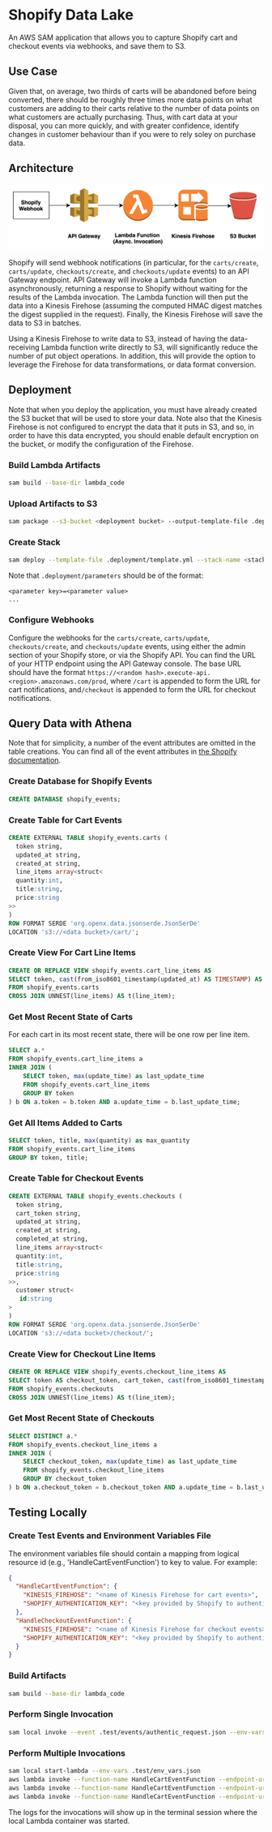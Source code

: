 # Shopify Data Lake

An AWS SAM application that allows you to capture Shopify cart and checkout events via webhooks, and save them to S3.

## Use Case

Given that, on average, two thirds of carts will be abandoned before being converted, there should be roughly three
times more data points on what customers are adding to their carts relative to the number of data points on what
customers are actually purchasing.  Thus, with cart data at your disposal, you can more quickly, and with greater
confidence, identify changes in customer behaviour than if you were to rely soley on purchase data.

## Architecture

![Diagram](architecture.png)

Shopify will send webhook notifications (in particular, for the `carts/create`, `carts/update`, `checkouts/create`, 
and `checkouts/update` events) to an API Gateway endpoint.  API Gateway will invoke a Lambda function 
asynchronously, returning a response to Shopify without waiting for the results of the Lambda invocation.  The Lambda 
function will then put the data into a Kinesis Firehose (assuming the computed HMAC digest
matches the digest supplied in the request).  Finally, the Kinesis Firehose will save the data to S3 in batches.

Using a Kinesis Firehose to write data to S3, instead of having the data-receiving Lambda function write directly to S3, 
will significantly reduce the number of put object operations.  In addition, this will provide the option to leverage 
the Firehose for data transformations, or data format conversion.

## Deployment

Note that when you deploy the application, you must have already created the S3 bucket that will be used to store your 
data.  Note also that the Kinesis Firehose is not configured to encrypt the data that it puts in S3, and so, in 
order to have this data encrypted, you should enable default encryption on the bucket, or modify the configuration of the Firehose.

### Build Lambda Artifacts

```bash
sam build --base-dir lambda_code
```

### Upload Artifacts to S3

```bash
sam package --s3-bucket <deployment bucket> --output-template-file .deployment/template.yml --s3-prefix shopify_data_lake
```

### Create Stack

```bash
sam deploy --template-file .deployment/template.yml --stack-name <stack name> --capabilities CAPABILITY_NAMED_IAM --parameter-overrides $(cat .deployment/parameters)
```

Note that `.deployment/parameters` should be of the format:

```
<parameter key>=<parameter value>
...
```

### Configure Webhooks

Configure the webhooks for the `carts/create`, `carts/update`, `checkouts/create`, and `checkouts/update` events, using
either the admin section of your Shopify store, or via the Shopify API.  You can find the URL of your HTTP endpoint
using the API Gateway console.  The base URL should have the format 
`https://<random hash>.execute-api.<region>.amazonaws.com/prod`, where `/cart` is appended to form the URL for 
cart notifications, and`/checkout` is appended to form the URL for checkout notifications.

## Query Data with Athena

Note that for simplicity, a number of the event attributes are omitted in the table creations.  You can 
find all of the event attributes in [the Shopify documentation](https://help.shopify.com/en/api/reference/events/webhook). 

### Create Database for Shopify Events

```SQL
CREATE DATABASE shopify_events;
```

### Create Table for Cart Events

```SQL
CREATE EXTERNAL TABLE shopify_events.carts (
  token string,
  updated_at string,
  created_at string,
  line_items array<struct< 
  quantity:int,
  title:string,
  price:string
>> 
) 
ROW FORMAT SERDE 'org.openx.data.jsonserde.JsonSerDe'
LOCATION 's3://<data bucket>/cart/';
```

### Create View For Cart Line Items

```SQL
CREATE OR REPLACE VIEW shopify_events.cart_line_items AS
SELECT token, cast(from_iso8601_timestamp(updated_at) AS TIMESTAMP) AS update_time, cast(from_iso8601_timestamp(created_at) AS TIMESTAMP) AS creation_time, line_item.quantity AS quantity, line_item.title AS title, cast(line_item.price AS DECIMAL) AS price
FROM shopify_events.carts
CROSS JOIN UNNEST(line_items) AS t(line_item);
```

### Get Most Recent State of Carts

For each cart in its most recent state, there will be one row per line item.

```SQL
SELECT a.*
FROM shopify_events.cart_line_items a
INNER JOIN (
    SELECT token, max(update_time) as last_update_time
    FROM shopify_events.cart_line_items
    GROUP BY token
) b ON a.token = b.token AND a.update_time = b.last_update_time;
```

### Get All Items Added to Carts

```SQL
SELECT token, title, max(quantity) as max_quantity
FROM shopify_events.cart_line_items
GROUP BY token, title;
```

### Create Table for Checkout Events

```SQL
CREATE EXTERNAL TABLE shopify_events.checkouts (
  token string,
  cart_token string,
  updated_at string,
  created_at string,
  completed_at string,
  line_items array<struct< 
  quantity:int,
  title:string,
  price:string
>>,
  customer struct<
   id:string
>
) 
ROW FORMAT SERDE 'org.openx.data.jsonserde.JsonSerDe'
LOCATION 's3://<data bucket>/checkout/';
```

### Create View for Checkout Line Items

```SQL
CREATE OR REPLACE VIEW shopify_events.checkout_line_items AS
SELECT token AS checkout_token, cart_token, cast(from_iso8601_timestamp(updated_at) AS TIMESTAMP) AS update_time, cast(from_iso8601_timestamp(created_at) AS TIMESTAMP) AS creation_time, cast(from_iso8601_timestamp(completed_at) AS TIMESTAMP) AS completion_time, line_item.quantity AS quantity, line_item.title AS title, cast(line_item.price AS DECIMAL) AS price, customer.id AS customer_id
FROM shopify_events.checkouts
CROSS JOIN UNNEST(line_items) AS t(line_item);
```

### Get Most Recent State of Checkouts

```SQL
SELECT DISTINCT a.*
FROM shopify_events.checkout_line_items a
INNER JOIN (
    SELECT checkout_token, max(update_time) as last_update_time
    FROM shopify_events.checkout_line_items
    GROUP BY checkout_token
) b ON a.checkout_token = b.checkout_token AND a.update_time = b.last_update_time;
```

## Testing Locally

### Create Test Events and Environment Variables File

The environment variables file should contain a mapping from logical resource id (e.g., 'HandleCartEventFunction')
to key to value.  For example:

```json
{
  "HandleCartEventFunction": {
    "KINESIS_FIREHOSE": "<name of Kinesis Firehose for cart events>",
    "SHOPIFY_AUTHENTICATION_KEY": "<key provided by Shopify to authenticate requests>"
  },
  "HandleCheckoutEventFunction": {
    "KINESIS_FIREHOSE": "<name of Kinesis Firehose for checkout events>",
    "SHOPIFY_AUTHENTICATION_KEY": "<key provided by Shopify to authenticate requests>"
  }
}
```

### Build Artifacts

```bash
sam build --base-dir lambda_code
```

### Perform Single Invocation

```bash
sam local invoke --event .test/events/authentic_request.json --env-vars .test/env_vars.json HandleCartEventFunction
```

### Perform Multiple Invocations

```bash
sam local start-lambda --env-vars .test/env_vars.json
aws lambda invoke --function-name HandleCartEventFunction --endpoint-url http://127.0.0.1:3001 --no-verify-ssl --payload "$(cat .test/events/authentic_request.json)" /dev/null
aws lambda invoke --function-name HandleCartEventFunction --endpoint-url http://127.0.0.1:3001 --no-verify-ssl --payload "$(cat .test/events/digest_does_not_match.json)" /dev/null
aws lambda invoke --function-name HandleCartEventFunction --endpoint-url http://127.0.0.1:3001 --no-verify-ssl --payload "$(cat .test/events/invalid_request.json)" /dev/null
```

The logs for the invocations will show up in the terminal session where the local Lambda container was started.
